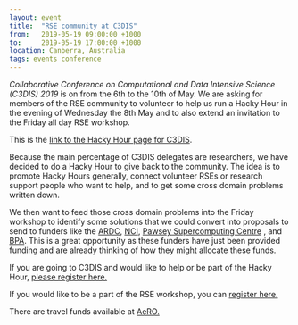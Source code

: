 ```yaml
---
layout: event
title:  "RSE community at C3DIS"
from:   2019-05-19 09:00:00 +1000
to:     2019-05-19 17:00:00 +1000
location: Canberra, Australia
tags: events conference
---
```


*Collaborative Conference on Computational and Data Intensive Science 
(C3DIS) 2019* is on from the 6th to the 10th of May. 
We are asking for members of the RSE community to volunteer to help us 
run a Hacky Hour in the evening of Wednesday the 8th May and to also 
extend an invitation to the Friday all day RSE workshop.

This is the [link to the Hacky Hour page for C3DIS](http://www.c3dis.com/3295).

Because the main percentage of C3DIS delegates are researchers,
we have decided to do a Hacky Hour to give back to the community. 
The idea is to promote Hacky Hours generally, connect volunteer RSEs or 
research support people who want to help, and to get some cross domain 
problems written down.

We then want to feed those cross domain problems into the Friday 
workshop to identify some solutions that we could convert into proposals
 to send to funders like the 
 [ARDC](https://ardc.edu.au/), 
 [NCI](https://nci.org.au/), 
 [Pawsey Supercomputing Centre](https://pawsey.org.au/) , and 
 [BPA](https://www.bioplatforms.com/). 
 This is a great opportunity as these funders have just been provided 
 funding and are already thinking of how they might allocate these 
 funds.

If you are going to C3DIS and would like to help or be part of the 
Hacky Hour, [please register here.](https://cdesign.eventsair.com/2019-c3dis/hacky-hour/Site/Register) 

If you would like to be a part of the RSE workshop, you can [register here.](http://www.c3dis.com/registration)

There are travel funds available at [AeRO.](www.aero.edu.au/fund)
